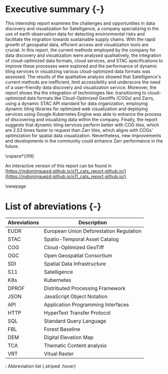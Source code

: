 # Executive summary {-}

This internship report examines the challenges and opportunities in data discovery and visualization for Satelligence, a company specializing in the use of earth observation data for detecting environmental risks and facilitate the migration towards sustainable supply chains. With the rapid growth of geospatial data, efficient access and visualization tools are crucial. In this report, the current methods employed by the company for data discovery and visualization were analysed qualitatively, the integration of cloud-optimized data formats, cloud services, and STAC specifications to improve these processes were explored and the performance of dynamic tiling services in visualizing various cloud-optimized data formats was assessed. The results of the qualitative analysis showed that Satelligence's current methods are inefficient, limit accessibility and underscore the need of a user-friendly data discovery and visualization service. Moreover, the report shows tha the integration of technologies like: transitioning to cloud-optimized data formats like Cloud-Optimized Geotiffs (COGs) and Zarrs, using a dynamic STAC API standard for data organization, employing dynamic tiling libraries for optimized web visualization and deploying services using Google Kubernetes Engine was able to enhance the process of discovering and visualizing data within the company. Finally, the report suggests that dynamic tiling services perform better with COG tiles, which are 2.53 times faster to request than Zarr tiles, which aligns with COGs' optimization for spatial data visualization. Nevertheless, new improvements and developments in the community could enhance Zarr performance in the future.



\vspace*{\fill} 

An interactive version of this report can be found in [https://mdominguezd.github.io/s11_cats_report.github.io/](https://mdominguezd.github.io/s11_cats_report.github.io/).

\newpage

# List of abreviations {-}

| **Abreviations** | **Description**                                                                                          |
|----------------------------------------|--------------------------------|
 EUDR | European Union Deforestation Regulation |
 STAC | Spatio-Temporal Asset Catalog |
 COG  | Cloud-Optimized GeoTiff |  
 OGC  | Open Geospatial Consortium |
 SDI  | Spatial Data Infrastructure |
 S11  | Satelligence |
 K8s  | Kubernetes |
 DPROF| Distributed Processing Framework |
 JSON | JavaScript Object Notation |
 API  | Application Programming Interfaces |
 HTTP | HyperText Transfer Protocol |
 SQL  | Standard Query Language |
 FBL  | Forest Baseline |
 DEM  | Digital Elevation Map |
 TCA  | Thematic Content analysis |
 VRT  | Vitual Raster |
: Abbreviation list {.striped .hover}
